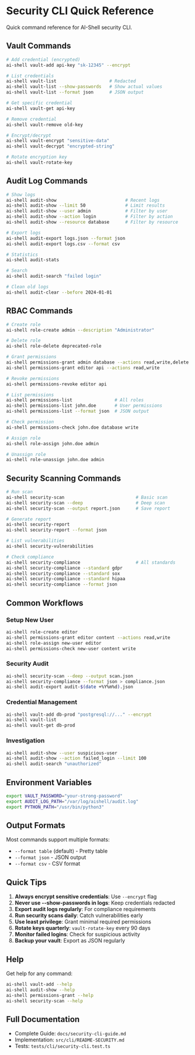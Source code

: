 # Security CLI Quick Reference

Quick command reference for AI-Shell security CLI.

## Vault Commands

```bash
# Add credential (encrypted)
ai-shell vault-add api-key "sk-12345" --encrypt

# List credentials
ai-shell vault-list                    # Redacted
ai-shell vault-list --show-passwords   # Show actual values
ai-shell vault-list --format json      # JSON output

# Get specific credential
ai-shell vault-get api-key

# Remove credential
ai-shell vault-remove old-key

# Encrypt/decrypt
ai-shell vault-encrypt "sensitive-data"
ai-shell vault-decrypt "encrypted-string"

# Rotate encryption key
ai-shell vault-rotate-key
```

## Audit Log Commands

```bash
# Show logs
ai-shell audit-show                          # Recent logs
ai-shell audit-show --limit 50               # Limit results
ai-shell audit-show --user admin             # Filter by user
ai-shell audit-show --action login           # Filter by action
ai-shell audit-show --resource database      # Filter by resource

# Export logs
ai-shell audit-export logs.json --format json
ai-shell audit-export logs.csv --format csv

# Statistics
ai-shell audit-stats

# Search
ai-shell audit-search "failed login"

# Clean old logs
ai-shell audit-clear --before 2024-01-01
```

## RBAC Commands

```bash
# Create role
ai-shell role-create admin --description "Administrator"

# Delete role
ai-shell role-delete deprecated-role

# Grant permissions
ai-shell permissions-grant admin database --actions read,write,delete
ai-shell permissions-grant editor api --actions read,write

# Revoke permissions
ai-shell permissions-revoke editor api

# List permissions
ai-shell permissions-list                # All roles
ai-shell permissions-list john.doe       # User permissions
ai-shell permissions-list --format json  # JSON output

# Check permission
ai-shell permissions-check john.doe database write

# Assign role
ai-shell role-assign john.doe admin

# Unassign role
ai-shell role-unassign john.doe admin
```

## Security Scanning Commands

```bash
# Run scan
ai-shell security-scan                           # Basic scan
ai-shell security-scan --deep                    # Deep scan
ai-shell security-scan --output report.json      # Save report

# Generate report
ai-shell security-report
ai-shell security-report --format json

# List vulnerabilities
ai-shell security-vulnerabilities

# Check compliance
ai-shell security-compliance                     # All standards
ai-shell security-compliance --standard gdpr
ai-shell security-compliance --standard sox
ai-shell security-compliance --standard hipaa
ai-shell security-compliance --format json
```

## Common Workflows

### Setup New User
```bash
ai-shell role-create editor
ai-shell permissions-grant editor content --actions read,write
ai-shell role-assign new-user editor
ai-shell permissions-check new-user content write
```

### Security Audit
```bash
ai-shell security-scan --deep --output scan.json
ai-shell security-compliance --format json > compliance.json
ai-shell audit-export audit-$(date +%Y%m%d).json
```

### Credential Management
```bash
ai-shell vault-add db-prod "postgresql://..." --encrypt
ai-shell vault-list
ai-shell vault-get db-prod
```

### Investigation
```bash
ai-shell audit-show --user suspicious-user
ai-shell audit-show --action failed_login --limit 100
ai-shell audit-search "unauthorized"
```

## Environment Variables

```bash
export VAULT_PASSWORD="your-strong-password"
export AUDIT_LOG_PATH="/var/log/aishell/audit.log"
export PYTHON_PATH="/usr/bin/python3"
```

## Output Formats

Most commands support multiple formats:
- `--format table` (default) - Pretty table
- `--format json` - JSON output
- `--format csv` - CSV format

## Quick Tips

1. **Always encrypt sensitive credentials**: Use `--encrypt` flag
2. **Never use --show-passwords in logs**: Keep credentials redacted
3. **Export audit logs regularly**: For compliance requirements
4. **Run security scans daily**: Catch vulnerabilities early
5. **Use least privilege**: Grant minimal required permissions
6. **Rotate keys quarterly**: `vault-rotate-key` every 90 days
7. **Monitor failed logins**: Check for suspicious activity
8. **Backup your vault**: Export as JSON regularly

## Help

Get help for any command:
```bash
ai-shell vault-add --help
ai-shell audit-show --help
ai-shell permissions-grant --help
ai-shell security-scan --help
```

## Full Documentation

- Complete Guide: `docs/security-cli-guide.md`
- Implementation: `src/cli/README-SECURITY.md`
- Tests: `tests/cli/security-cli.test.ts`
